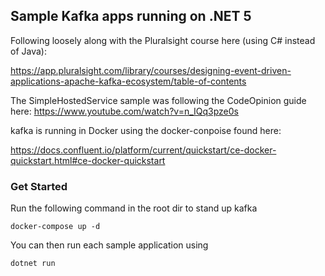 ## Sample Kafka apps running on .NET 5

Following loosely along with the Pluralsight course here (using C# instead of Java): 

https://app.pluralsight.com/library/courses/designing-event-driven-applications-apache-kafka-ecosystem/table-of-contents

The SimpleHostedService sample was following the CodeOpinion guide here:
https://www.youtube.com/watch?v=n_IQq3pze0s

kafka is running in Docker using the docker-conpoise found here:

https://docs.confluent.io/platform/current/quickstart/ce-docker-quickstart.html#ce-docker-quickstart

### Get Started

Run the following command in the root dir to stand up kafka

```
docker-compose up -d
```

You can then run each sample application using

```
dotnet run
```